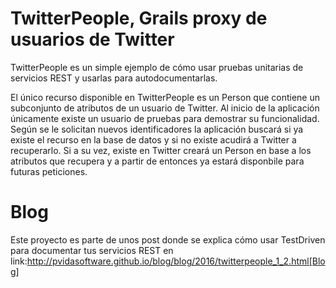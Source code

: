 # TwitterPeople, Grails proxy de usuarios de Twitter

TwitterPeople es un simple ejemplo de cómo usar pruebas unitarias de servicios
REST y usarlas para autodocumentarlas.

El único recurso disponible en TwitterPeople es un Person que contiene
un subconjunto de atributos de un usuario de Twitter. Al inicio de la aplicación
únicamente existe un usuario de pruebas para demostrar su funcionalidad. Según se
le solicitan nuevos identificadores la aplicación buscará si ya existe el recurso
en la base de datos y si no existe acudirá a Twitter a recuperarlo. Si a su vez, existe en
Twitter creará un Person en base a los atributos que recupera y a partir de entonces
ya estará disponbile para futuras peticiones.


# Blog

Este proyecto es parte de unos post donde se explica cómo usar TestDriven para documentar 
tus servicios REST en link:http://pvidasoftware.github.io/blog/blog/2016/twitterpeople_1_2.html[Blog]


